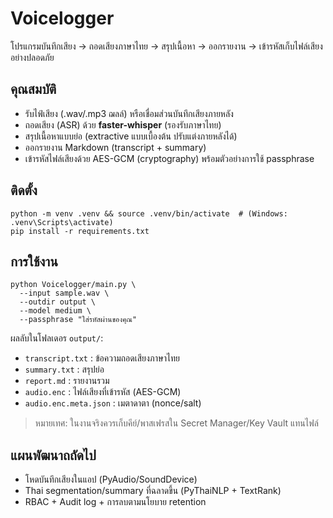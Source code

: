 # Voicelogger

โปรแกรมบันทึกเสียง → ถอดเสียงภาษาไทย → สรุปเนื้อหา → ออกรายงาน → เข้ารหัสเก็บไฟล์เสียงอย่างปลอดภัย

## คุณสมบัติ
- รับไฟ์เสียง (.wav/.mp3 ฌลล์) หรือเชื่อมส่วนบันทึกเสียงภายหลัง
- ถอดเสียง (ASR) ด้วย **faster-whisper** (รองรับภาษาไทย)
- สรุปเนื้อหาแบบย่อ (extractive แบบเบื้องต้น ปรับแต่งภายหลังได้)
- ออกรายงาน Markdown (transcript + summary)
- เข้ารหัสไฟล์เสียงด้วย AES-GCM (cryptography) พร้อมตัวอย่างการใช้ passphrase

## ติดตั้ง
```
python -m venv .venv && source .venv/bin/activate  # (Windows: .venv\Scripts\activate)
pip install -r requirements.txt
```

## การใช้งาน
```
python Voicelogger/main.py \
  --input sample.wav \
  --outdir output \
  --model medium \
  --passphrase "ใส่รหัสผ่านของคุณ"
```

ผลลับในโฟลเดอร `output/`:
- `transcript.txt` : ข้อความถอดเสียงภาษาไทย
- `summary.txt` : สรุปย่อ
- `report.md` : รายงานรวม
- `audio.enc` : ไฟล์เสียงที่เข้ารหัส (AES-GCM)
- `audio.enc.meta.json` : เมตาดาตา (nonce/salt)

> หมายเทศ: ในงานจริงควรเก็บคีย์/พาสเฟรสใน Secret Manager/Key Vault แทนไฟล์

## แผนพัฒนาถถัดไป
- โหดบันทึกเสียงในแอป (PyAudio/SoundDevice)
- Thai segmentation/summary ที่ฉลาดขึ้น (PyThaiNLP + TextRank)
- RBAC + Audit log + การลบตามนโยบาย retention
